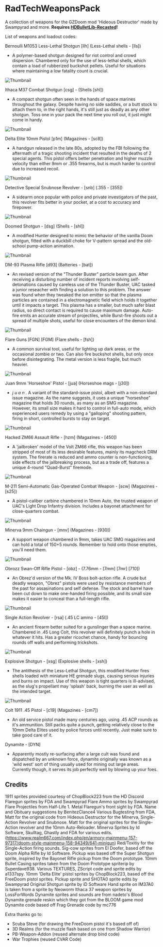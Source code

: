 # RadTechWeaponsPack

A collection of weapons for the GZDoom mod 'Hideous Destructor' made by Swampyrad and more.
**Requires [HDBulletLib-Recasted](https://github.com/Gay-Snake-Squad/HDBulletLib-Recasted)!**

List of weapons and loadout codes:

 Bernoulli M1053 Less-Lethal Shotgun [llh] (Less-Lethal shells - [lls])

- A polymer-based shotgun designed for riot control and crowd dispersion.
     Chambered only for the use of less-lethal shells, which contain
     a load of rubberized buckshot pellets. Useful for situations where
     maintaining a low fatality count is crucial.

![Thumbnail](https://github.com/Gay-Snake-Squad/RTWP-ImageHosting/blob/main/Screenshots/lesslethalhunter.png)

Ithaca M37 Combat Shotgun [csg] - (Shells [shl])

- A compact shotgun often seen in the hands of space marines throughout the galaxy.
     Despite having no side saddles, or a butt stock to attach them to, in the right
     hands, it's still just as deadly as any other shotgun. Toss one in your pack the
     next time you roll out, it just might come in handy.

![Thumbnail](https://github.com/Gay-Snake-Squad/RTWP-ImageHosting/blob/main/Screenshots/combatshotgun.png)

Delta Elite 10mm Pistol [p1m] (Magazines - [sc8])

- A handgun released in the late 80s, adopted by the FBI following
     the aftermath of a tragic shooting incident that resulted in the
     deaths of 2 special agents. This pistol offers better penetration
     and higher muzzle velocity than either 9mm or .355 firearms, but
     is much harder to control due to increased recoil.

![Thumbnail](https://github.com/Gay-Snake-Squad/RTWP-ImageHosting/blob/main/Screenshots/deltaelite.png)

Detective Special Snubnose Revolver - [snb] (.355 - [355])

- A sidearm once popular with police and private investigators of
     the past, this revolver fits better in your pocket, at a cost to
     accuracy and firepower.

![Thumbnail](https://github.com/Gay-Snake-Squad/RTWP-ImageHosting/blob/main/Screenshots/snubnoserevolver.png)

Doomed Shotgun - [dsg] (Shells - [shl])

- A modified Hunter designed to mimic the behavior of the vanilla
     Doom shotgun, fitted with a duckbill choke for V-pattern spread
     and the old-school pump-action animation.

![Thumbnail](https://github.com/Gay-Snake-Squad/RTWP-ImageHosting/blob/main/Screenshots/doomedhunter.png)

DM-93 Plasma Rifle [d93] (Batteries - [bat])

- An revised version of the "Thunder Buster" particle beam gun. After
    receiving a disturbing number of incident reports involving self-
    detonations caused by careless use of the Thunder Buster, UAC tasked
    a junior reseacher with finding a solution to this problem. The answer
    was found when they tweaked the ion emitter so that the plasma particles
    are contained in a electromagnetic field which holds it together until
    it impacts a target. This plasma has a smaller, but much safer blast
    radius, so direct contact is required to cause maximum damage. Auto-fire
    emits an accurate stream of projectiles, while Burst-fire shoots out a
    spread of multiple shots, useful for close encounters of the demon kind.

![Thumbnail](https://github.com/Gay-Snake-Squad/RTWP-ImageHosting/blob/main/Screenshots/dm93.png)

Flare Guns [FGN] [FGM] (Flare shells - [fsh])

- A common survival tool, useful for lighting up dark areas,
     or the occasional zombie or two. Can also fire buckshot shells,
     but only once before disintegrating. The metal version is less
     fragile, but much heavier.

![Thumbnail](https://github.com/Gay-Snake-Squad/RTWP-ImageHosting/blob/main/Screenshots/flareguns.png)

Juan 9mm 'Horseshoe' Pistol - [jua] (Horseshoe mags - [j30])

- *j u a n .* A variant of the standard-issue pistol, albeit with a
non-standard issue magazine. As the name suggests, it uses a unique
"horseshoe" magazine that holds 30 rounds, as many as an SMG magazine.
However, its small size makes it hard to control in full-auto mode,
which experienced users remedy by using a "galloping" shooting pattern,
firing in short, controlled bursts to stay on target.

![Thumbnail](https://github.com/Gay-Snake-Squad/RTWP-ImageHosting/blob/main/Screenshots/juanpistol.png)

Hacked ZM66 Assault Rifle - [hzm] (Magazines - [450])

- A 'jailbroken' model of the Volt ZM66 rifle, this weapon has been
     stripped of most of its less desirable features, mainly its
     magcheck DRM system. The firerate is reduced and ammo counter is
     non-functioning, side effects of the jailbreaking process, but as
     a trade off, features a unique 4-round "Quad-Burst" firemode.

![Thumbnail](https://github.com/Gay-Snake-Squad/RTWP-ImageHosting/blob/main/Screenshots/hackedzm66.png)

M-211 Semi-Automatic Gas-Operated Combat Weapon - [scw] (Magazines - [s25])

- A pistol-caliber carbine chambered in 10mm Auto, the trusted weapon
     of UAC's Light Drop Infantry division. Includes a bayonet attachment
     for close-quarters combat.

![Thumbnail](https://github.com/Gay-Snake-Squad/RTWP-ImageHosting/blob/main/Screenshots/m211sigcow.png)

Minerva 9mm Chaingun - [mnv] (Magazines - [930])

- A support weapon chambered in 9mm, takes UAC SMG magazines and can
     hold a total of 150+5 rounds. Remember to hold onto those empties,
     you'll need them.

![Thumbnail](https://github.com/Gay-Snake-Squad/RTWP-ImageHosting/blob/main/Screenshots/minerva9mmchaingun.png)

Obrozz Swan-Off Rifle Pistol - [obz] - (7.76mm - [7mm] [7mr] [710])

- An Obrez'd version of the Mk. IV Boss bolt-action rifle. A crude but deadly weapon, "Obrez" pistols were used by resistance members of the past for assasinations and self defense. The stock and barrel have been cut down to make one-handed firing possible, and its small size makes it easier to conceal than a full-length rifle.

![Thumbnail](https://github.com/Gay-Snake-Squad/RTWP-ImageHosting/blob/main/Screenshots/obrozzsawedoffboss.png)

Single Action Revolver - [rsa] (.45 LC ammo - [45l])

- An ancient firearm better suited for a gunslinger than a space marine.
     Chambered in .45 Long Colt, this revolver will definitely punch a hole
     in whatever it hits. Has a greater ricochet chance, handy for bouncing
     rounds off walls and performing trickshots.

![Thumbnail](https://github.com/Gay-Snake-Squad/RTWP-ImageHosting/blob/main/Screenshots/singleactionrevolver.png)

Explosive Shotgun - [xsg] (Explosive shells - [xsh])

- The antithesis of the Less-Lethal Shotgun, this modified Hunter fires
 shells loaded with miniature HE grenade slugs, causing serious injuries
 and burns on impact. Use of this weapon is tight quarters is ill-advised,
 as the slug's propellant may 'splash' back, burning the user as well as
 the intended target.

![Thumbnail](https://github.com/Gay-Snake-Squad/RTWP-ImageHosting/blob/main/Screenshots/explosiveshotgun.png)

Colt 1911 .45 Pistol - [c19] (Magazines - [cm7])

- An old service pistol made many centuries ago, using .45 ACP rounds as it's ammunition. Still packs quite a punch, getting relatively close to the 10mm Delta Elites used by police forces until recently. Just make sure to take good care of it.

Dynamite - [DYN]

- Apparently mostly re-surfacing after a large cult was found and dispatched by an unknown force, dynamite originally was known as a 'wild west' sort of thing usually used for mining out large areas. Currently though, it serves its job perfectly well by blowing up your foes.

## Credits

1911 sprites provided courtesy of ChopBlock223 from the HD Discord
Flaregun sprites by FDA and Swampyrad
Flare Ammo sprites by Swampyrad
Flare Projectiles from Half-Life 1.
Metal Flaregun's front sight by FDA.
Name and Obituary suggestions by BenitezClance4
Various Bugtesting from FDA,
Matt for the original code from Hideous Destructor for the Minerva, Single-Action Revolver and Snubnose.
Matt for the original sprites for the Single-Action revolver and the 10mm Auto-Reloader.
Minerva Sprites by Id Software, Skulltag, Ghastly and FDA for various edits. (<https://www.realm667.com/index.php/en/armory-mainmenu-157-97317/doom-style-mainmenu-158-94349/641-minigun>)
Red/Toxitiy for the Single-Action firing sounds.
Sig-cow sprites from El Doofer, based off the Doom Alpha Rifle by Id Software. Pickup was based off the Super Shotgun sprite, inspired by the Bayonet Rifle pickup from the Doom prototype.
10mm Bullet Casing sprites taken from the Doom Prototype spriterip by Superdave938.
Various TEXTURES, ZScript code and sprite edits by a1337spy.
10mm 'Delta Elite' pistol sprites by ChopBlock223, based off the FreeDoom pistol sprites.
Pickup sprite and SHOTA0 sprite edits by Swampyrad
Original Shotgun sprite by iD Software
Hand sprite on IM37A0 is taken from a sprite by Neoworm
Ithaca 37 weapon sprites by LossForWords
Dynamite sprites and sounds are from nadeto's Blood Dynamite grenade reskin which they got from the BLOOM game mod
Dynamite code based off Frag Grenade code by mc776

Extra thanks go to:

- Scuba Steve (for drawing the FreeDoom pistol it's based off of)
- 3D Realms (for the muzzle flash based on one from Shadow Warrior)
- PB-Weapon-Addon (reused alternate drop bind code)
- War Trophies (reused CVAR Code)
